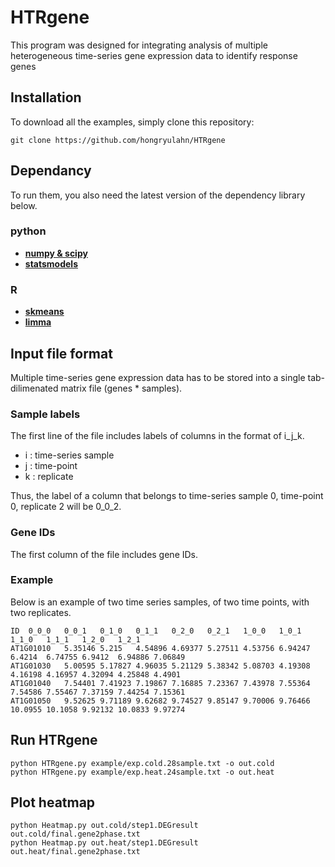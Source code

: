 # HTRgene
This program was designed for integrating analysis of multiple heterogeneous time-series gene expression data to identify response genes



## Installation

To download all the examples, simply clone this repository:
```
git clone https://github.com/hongryulahn/HTRgene
```


## Dependancy
To run them, you also need the latest version of the dependency library below.

### python 
- **[numpy & scipy](https://www.scipy.org/install.html)**
- **[statsmodels](https://www.statsmodels.org/stable/install.html)**

### R
- **[skmeans](https://cran.r-project.org/web/packages/skmeans/index.html)**
- **[limma](https://bioconductor.org/packages/release/bioc/html/limma.html)**



## Input file format
Multiple time-series gene expression data has to be stored into a single tab-dilimenated matrix file (genes * samples).

### Sample labels
The first line of the file includes labels of columns in the format of i_j_k.
- i : time-series sample
- j : time-point
- k : replicate

Thus, the label of a column that belongs to time-series sample 0, time-point 0, replicate 2 will be 0_0_2.

### Gene IDs
The first column of the file includes gene IDs.

### Example
Below is an example of two time series samples, of two time points, with two replicates.
```
ID	0_0_0	0_0_1	0_1_0	0_1_1	0_2_0	0_2_1	1_0_0	1_0_1	1_1_0	1_1_1	1_2_0	1_2_1
AT1G01010	5.35146	5.215	4.54896	4.69377	5.27511	4.53756	6.94247	6.4214	6.74755	6.9412	6.94886	7.06849
AT1G01030	5.00595	5.17827	4.96035	5.21129	5.38342	5.08703	4.19308	4.16198	4.16957	4.32094	4.25848	4.4901
AT1G01040	7.54401	7.41923	7.19867	7.16885	7.23367	7.43978	7.55364	7.54586	7.55467	7.37159	7.44254	7.15361
AT1G01050	9.52625	9.71189	9.62682	9.74527	9.85147	9.70006	9.76466	10.0955	10.1058	9.92132	10.0833	9.97274
```



## Run HTRgene
```
python HTRgene.py example/exp.cold.28sample.txt -o out.cold
python HTRgene.py example/exp.heat.24sample.txt -o out.heat
```

## Plot heatmap
```
python Heatmap.py out.cold/step1.DEGresult out.cold/final.gene2phase.txt
python Heatmap.py out.heat/step1.DEGresult out.heat/final.gene2phase.txt
```
